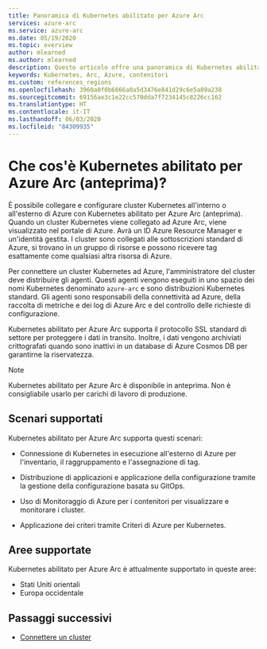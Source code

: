 ```yaml
---
title: Panoramica di Kubernetes abilitato per Azure Arc
services: azure-arc
ms.service: azure-arc
ms.date: 05/19/2020
ms.topic: overview
author: mlearned
ms.author: mlearned
description: Questo articolo offre una panoramica di Kubernetes abilitato per Azure Arc.
keywords: Kubernetes, Arc, Azure, contenitori
ms.custom: references_regions
ms.openlocfilehash: 3960a0f0b6866a0a5d3476e841d29c6e5a89a238
ms.sourcegitcommit: 69156ae3c1e22cc570dda7f7234145c8226cc162
ms.translationtype: HT
ms.contentlocale: it-IT
ms.lasthandoff: 06/03/2020
ms.locfileid: "84309935"
---
```

# <a name="what-is-azure-arc-enabled-kubernetes-preview"></a>Che cos'è Kubernetes abilitato per Azure Arc (anteprima)?

È possibile collegare e configurare cluster Kubernetes all'interno o all'esterno di Azure con Kubernetes abilitato per Azure Arc (anteprima). Quando un cluster Kubernetes viene collegato ad Azure Arc, viene visualizzato nel portale di Azure. Avrà un ID Azure Resource Manager e un'identità gestita. I cluster sono collegati alle sottoscrizioni standard di Azure, si trovano in un gruppo di risorse e possono ricevere tag esattamente come qualsiasi altra risorsa di Azure. 

Per connettere un cluster Kubernetes ad Azure, l'amministratore del cluster deve distribuire gli agenti. Questi agenti vengono eseguiti in uno spazio dei nomi Kubernetes denominato `azure-arc` e sono distribuzioni Kubernetes standard. Gli agenti sono responsabili della connettività ad Azure, della raccolta di metriche e dei log di Azure Arc e del controllo delle richieste di configurazione. 

Kubernetes abilitato per Azure Arc supporta il protocollo SSL standard di settore per proteggere i dati in transito. Inoltre, i dati vengono archiviati crittografati quando sono inattivi in un database di Azure Cosmos DB per garantirne la riservatezza.
 
 > [!NOTE]
> Kubernetes abilitato per Azure Arc è disponibile in anteprima. Non è consigliabile usarlo per carichi di lavoro di produzione. 


## <a name="supported-scenarios"></a>Scenari supportati 

Kubernetes abilitato per Azure Arc supporta questi scenari: 

* Connessione di Kubernetes in esecuzione all'esterno di Azure per l'inventario, il raggruppamento e l'assegnazione di tag.

* Distribuzione di applicazioni e applicazione della configurazione tramite la gestione della configurazione basata su GitOps. 

* Uso di Monitoraggio di Azure per i contenitori per visualizzare e monitorare i cluster. 

* Applicazione dei criteri tramite Criteri di Azure per Kubernetes. 

 
## <a name="supported-regions"></a>Aree supportate 

Kubernetes abilitato per Azure Arc è attualmente supportato in queste aree: 

* Stati Uniti orientali 
* Europa occidentale 

## <a name="next-steps"></a>Passaggi successivi

* [Connettere un cluster](./connect-cluster.md)
